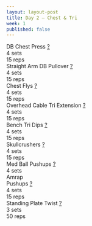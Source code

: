 ```yaml
---
layout: layout-post
title: Day 2 — Chest & Tri
week: 1
published: false
---
```


<div class="ex_list">

  <div class="ex">
    <div class="name">
      DB Chest Press
      <a href="https://www.youtube.com/watch?v=SHsUIZiNdeY" target="_blank">?</a>
    </div>
    <div class="set">4 sets</div>
    <div class="rep">15 reps</div>
  </div>

  <div class="ex">
    <div class="name">
      Straight Arm DB Pullover
      <a href="https://www.youtube.com/watch?v=tpLnfSQJ0gg" target="_blank">?</a>
    </div>
    <div class="set">4 sets</div>
    <div class="rep">15 reps</div>
  </div>

  <div class="ex">
    <div class="name">
      Chest Flys
      <a href="https://www.youtube.com/watch?v=S298ziysRdI" target="_blank">?</a>
    </div>
    <div class="set">4 sets</div>
    <div class="rep">15 reps</div>
  </div>

  <div class="ex">
    <div class="name">
      Overhead Cable Tri Extension
      <a href="https://www.youtube.com/watch?v=38QQai2Ag9Y" target="_blank">?</a>
    </div>
    <div class="set">4 sets</div>
    <div class="rep">15 reps</div>
  </div>

  <div class="ex">
    <div class="name">
      Bench Tri Dips
      <a href="https://www.youtube.com/watch?v=0326dy_-CzM" target="_blank">?</a>
    </div>
    <div class="set">4 sets</div>
    <div class="rep">15 reps</div>
  </div>

  <div class="ex">
    <div class="name">
      Skullcrushers
      <a href="https://www.youtube.com/watch?v=gXbSA9EKUtA" target="_blank">?</a>
    </div>
    <div class="set">4 sets</div>
    <div class="rep">15 reps</div>
  </div>

  <div class="ex">
    <div class="name">
      Med Ball Pushups
      <a href="https://www.youtube.com/watch?v=7GKXPkPKlI0" target="_blank">?</a>
    </div>
    <div class="set">4 sets</div>
    <div class="rep">Amrap</div>
  </div>

  <div class="ex">
    <div class="name">
      Pushups
      <a href="https://www.youtube.com/watch?v=YwFmEsa_lIk" target="_blank">?</a>
    </div>
    <div class="set">4 sets</div>
    <div class="rep">15 reps</div>
  </div>

  <div class="ex">
    <div class="name">
      Standing Plate Twist
      <a href="https://www.youtube.com/watch?v=xNySAH5fKas" target="_blank">?</a>
    </div>
    <div class="set">3 sets</div>
    <div class="rep">50 reps</div>
  </div>

</div>



